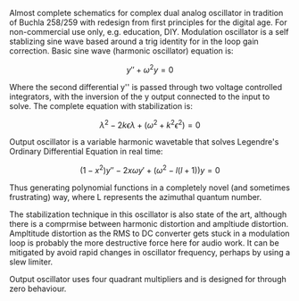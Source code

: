Almost complete schematics for complex dual analog oscillator in tradition of Buchla 258/259 with redesign from first principles for the digital age. For non-commercial use only, e.g. education, DIY.
Modulation oscillator is a self stablizing sine wave based around a trig identity for in the loop gain correction. Basic sine wave (harmonic oscillator) equation is:

$$ y′′+ω^2y=0 $$

Where the second differential y'' is passed through two voltage controlled integrators, with the inversion of the y output connected to the input to solve. The complete equation with stabilization is:

$$ \lambda^2 - 2k \epsilon \lambda + (\omega^2 + k^2 \epsilon^2) = 0 $$


Output oscillator is a variable harmonic wavetable that solves Legendre's Ordinary Differential Equation in real time:

$$
(1−x^2)y′′−2xωy′+(ω^2−l(l+1))y=0
$$

Thus generating polynomial functions in a completely novel (and sometimes frustrating) way, where L represents the azimuthal quantum number.

The stabilization technique in this oscillator is also state of the art, although there is a comprmise between harmonic distortion and ampltiude distortion. Ampltitude distortion as the RMS to DC converter gets stuck in a modulation loop is probably the more destructive force here for audio work. It can be mitigated by avoid rapid changes in oscillator frequency, perhaps by using a slew limiter.

Output oscillator uses four quadrant multipliers and is designed for through zero behaviour.
